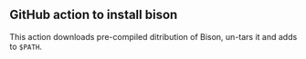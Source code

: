## GitHub action to install bison

This action downloads pre-compiled ditribution of Bison, un-tars it and adds to `$PATH`.
